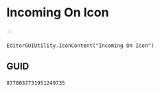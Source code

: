 # Incoming On Icon
![](/img/Incoming%20On%20Icon.png)

``` CSharp
EditorGUIUtility.IconContent("Incoming On Icon")
```
## GUID
```
8778037731951249735
```
